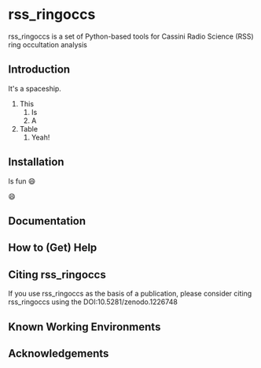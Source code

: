# rss_ringoccs
rss_ringoccs is a set of Python-based tools for Cassini Radio Science (RSS) ring occultation analysis

## Introduction

It's a spaceship.

1. This
   1. Is
   1. A
1. Table
   1. Yeah!

## Installation
Is fun :smile:

:smile:
## Documentation

## How to (Get) Help

## Citing rss_ringoccs
If you use rss_ringoccs as the basis of a publication, please consider citing rss_ringoccs using the DOI:10.5281/zenodo.1226748

## Known Working Environments

## Acknowledgements
